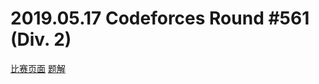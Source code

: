 # 2019.05.17 Codeforces Round #561 (Div. 2)
[比赛页面](https://codeforces.com/contest/1166)
[题解](https://codeforces.com/blog/entry/67081)

